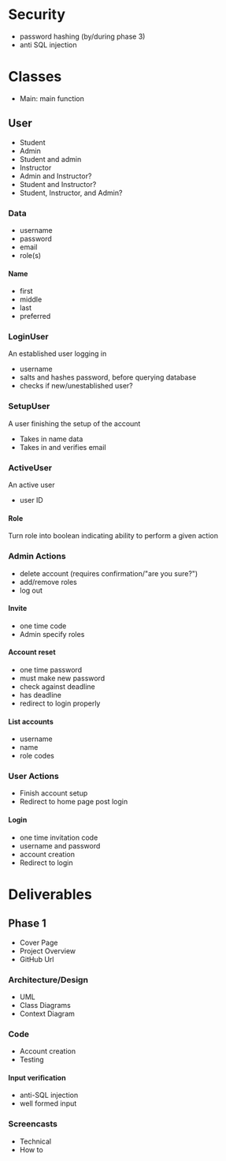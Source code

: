 # Security
- password hashing (by/during phase 3)
- anti SQL injection

# Classes
- Main: main function

## User
- Student
- Admin
- Student and admin
- Instructor
- Admin and Instructor?
- Student and Instructor?
- Student, Instructor, and  Admin?

### Data
- username
- password
- email
- role(s)

#### Name
- first
- middle
- last
- preferred

### LoginUser
An established user logging in
- username
- salts and hashes password, before querying database
- checks if new/unestablished user?

### SetupUser
A user finishing the setup of the account
- Takes in name data
- Takes in and verifies email

### ActiveUser
An active user
- user ID

#### Role
Turn role into boolean indicating ability to perform a given action


### Admin Actions
- delete account (requires confirmation/"are you sure?")
- add/remove roles
- log out


#### Invite
- one time code
- Admin specify roles

#### Account reset
- one time password
- must make new password
- check against deadline
- has deadline
- redirect to login properly

#### List accounts
- username
- name
- role codes

### User Actions
- Finish account setup
- Redirect to home page post login

#### Login
- one time invitation code
- username and password
- account creation
- Redirect to login

# Deliverables
## Phase 1
- Cover Page
- Project Overview
- GitHub Url

### Architecture/Design
- UML
- Class Diagrams
- Context Diagram

### Code
- Account creation
- Testing

#### Input verification
- anti-SQL injection
- well formed input

### Screencasts
- Technical
- How to
